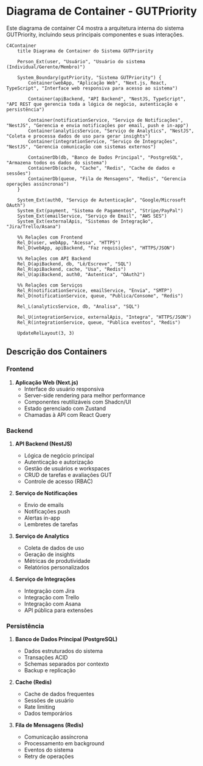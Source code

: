 # Diagrama de Container - GUTPriority

Este diagrama de container C4 mostra a arquitetura interna do sistema GUTPriority, incluindo seus principais componentes e suas interações.

```mermaid
C4Container
    title Diagrama de Container do Sistema GUTPriority

    Person_Ext(user, "Usuário", "Usuário do sistema (Individual/Gerente/Membro)")

    System_Boundary(gutPriority, "Sistema GUTPriority") {
        Container(webApp, "Aplicação Web", "Next.js, React, TypeScript", "Interface web responsiva para acesso ao sistema")
        
        Container(apiBackend, "API Backend", "NestJS, TypeScript", "API REST que gerencia toda a lógica de negócio, autenticação e persistência")
        
        Container(notificationService, "Serviço de Notificações", "NestJS", "Gerencia e envia notificações por email, push e in-app")
        Container(analyticsService, "Serviço de Analytics", "NestJS", "Coleta e processa dados de uso para gerar insights")
        Container(integrationService, "Serviço de Integrações", "NestJS", "Gerencia comunicação com sistemas externos")
        
        ContainerDb(db, "Banco de Dados Principal", "PostgreSQL", "Armazena todos os dados do sistema")
        ContainerDb(cache, "Cache", "Redis", "Cache de dados e sessões")
        ContainerDb(queue, "Fila de Mensagens", "Redis", "Gerencia operações assíncronas")
    }

    System_Ext(auth0, "Serviço de Autenticação", "Google/Microsoft OAuth")
    System_Ext(payment, "Sistema de Pagamentos", "Stripe/PayPal")
    System_Ext(emailService, "Serviço de Email", "AWS SES")
    System_Ext(externalApis, "Sistemas de Integração", "Jira/Trello/Asana")

    %% Relações com Frontend
    Rel_D(user, webApp, "Acessa", "HTTPS")
    Rel_D(webApp, apiBackend, "Faz requisições", "HTTPS/JSON")
    
    %% Relações com API Backend
    Rel_D(apiBackend, db, "Lê/Escreve", "SQL")
    Rel_R(apiBackend, cache, "Usa", "Redis")
    Rel_U(apiBackend, auth0, "Autentica", "OAuth2")
    
    %% Relações com Serviços
    Rel_R(notificationService, emailService, "Envia", "SMTP")
    Rel_D(notificationService, queue, "Publica/Consome", "Redis")
    
    Rel_L(analyticsService, db, "Analisa", "SQL")
    
    Rel_U(integrationService, externalApis, "Integra", "HTTPS/JSON")
    Rel_R(integrationService, queue, "Publica eventos", "Redis")

    UpdateRelLayout(3, 3)
```

## Descrição dos Containers

### Frontend

1. **Aplicação Web (Next.js)**
   - Interface do usuário responsiva
   - Server-side rendering para melhor performance
   - Componentes reutilizáveis com Shadcn/UI
   - Estado gerenciado com Zustand
   - Chamadas à API com React Query

### Backend

1. **API Backend (NestJS)**
   - Lógica de negócio principal
   - Autenticação e autorização
   - Gestão de usuários e workspaces
   - CRUD de tarefas e avaliações GUT
   - Controle de acesso (RBAC)

2. **Serviço de Notificações**
   - Envio de emails
   - Notificações push
   - Alertas in-app
   - Lembretes de tarefas

3. **Serviço de Analytics**
   - Coleta de dados de uso
   - Geração de insights
   - Métricas de produtividade
   - Relatórios personalizados

4. **Serviço de Integrações**
   - Integração com Jira
   - Integração com Trello
   - Integração com Asana
   - API pública para extensões

### Persistência

1. **Banco de Dados Principal (PostgreSQL)**
   - Dados estruturados do sistema
   - Transações ACID
   - Schemas separados por contexto
   - Backup e replicação

2. **Cache (Redis)**
   - Cache de dados frequentes
   - Sessões de usuário
   - Rate limiting
   - Dados temporários

3. **Fila de Mensagens (Redis)**
   - Comunicação assíncrona
   - Processamento em background
   - Eventos do sistema
   - Retry de operações 